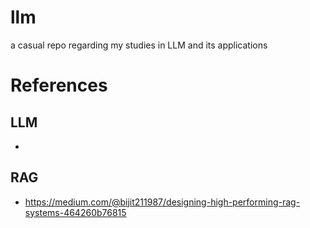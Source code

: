 # llm
a casual repo regarding my studies in LLM and its applications

# References

## LLM
- 

## RAG
- https://medium.com/@bijit211987/designing-high-performing-rag-systems-464260b76815

